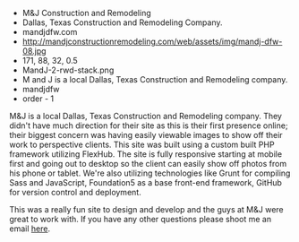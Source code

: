 * M&J Construction and Remodeling
* Dallas, Texas Construction and Remodeling Company.
* mandjdfw.com
* http://mandjconstructionremodeling.com/web/assets/img/mandj-dfw-08.jpg
* 171, 88, 32, 0.5
* MandJ-2-rwd-stack.png
* M and J is a local Dallas, Texas Construction and Remodeling company.
* mandjdfw
* order - 1

M&J is a local Dallas, Texas Construction and Remodeling company. They didn't have much direction for their site as this is their first presence online; their biggest concern was having easily viewable images to show off their work to perspective clients. This site was built using a custom built PHP framework utilizing FlexHub. The site is fully responsive starting at mobile first and going out to desktop so the client can easily show off photos from his phone or tablet. We're also utilizing technologies like Grunt for compiling Sass and JavaScript, Foundation5 as a base front-end framework, GitHub for version control and deployment. 

This was a really fun site to design and develop and the guys at M&J were great to work with. If you have any other questions please shoot me an email [here](http://ampnetmedia.com/contact/).


